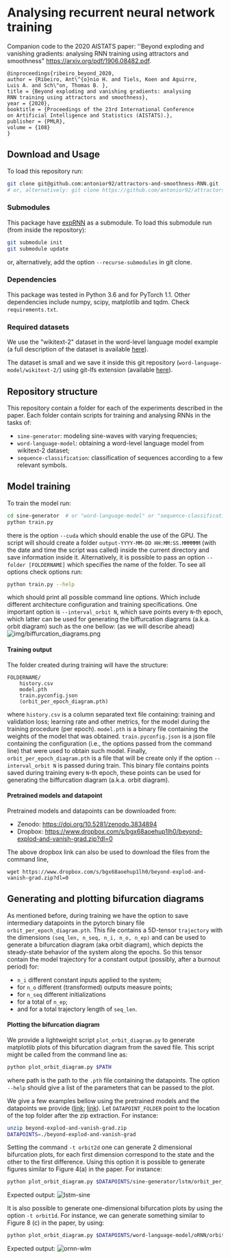 # Analysing recurrent neural network training

Companion code to the 2020 AISTATS paper: 
''Beyond exploding and vanishing gradients: analysing RNN training using attractors and smoothness"
https://arxiv.org/pdf/1906.08482.pdf.

```
@inproceedings{ribeiro_beyond_2020,
author = {Ribeiro, Ant\^{o}nio H. and Tiels, Koen and Aguirre,
Luis A. and Sch\"on, Thomas B. },
title = {Beyond exploding and vanishing gradients: analysing
RNN training using attractors and smoothness},
year = {2020},
booktitle = {Proceedings of the 23rd International Conference
on Artificial Intelligence and Statistics (AISTATS).},
publisher = {PMLR},
volume = {108}
}
```


## Download and Usage


To load this repository run:
```bash
git clone git@github.com:antonior92/attractors-and-smoothness-RNN.git
# or, alternatively: git clone https://github.com/antonior92/attractors-and-smoothness-RNN.git
```

### Submodules

This package have [expRNN](https://github.com/Lezcano/expRNN) as a submodule. To
load this submodule run (from inside the repository):
```bash
git submodule init
git submodule update
```
or, alternatively, add the option ``--recurse-submodules`` in git clone.

### Dependencies

This package was tested in Python 3.6 and for PyTorch 1.1. Other dependencies include 
numpy, scipy, matplotlib and tqdm. Check ``requirements.txt``.

### Required datasets

We use the "wikitext-2" dataset in the word-level language model example (a full description of the dataset is available
[here](https://www.salesforce.com/products/einstein/ai-research/the-wikitext-dependency-language-modeling-dataset/)).

The dataset is small and we save it inside this git repository (`word-language-model/wikitext-2/`) using 
git-lfs extension (available [here](https://git-lfs.github.com/)).


## Repository structure

This repository contain a folder for each of the experiments described in the paper. 
Each folder contain scripts for training and analysing RNNs in the tasks of:
- ``sine-generator``:  modeling sine-waves with varying frequencies;
- ``word-language-model``: obtaining a word-level language model from wikitext-2 dataset;
- ``sequence-classification``: classification of sequences according to a few relevant symbols.


## Model training

To train the model run:
```bash
cd sine-generator  # or "word-language-model" or "sequence-classification"
python train.py
```
there is the option ``--cuda`` which should enable the use of the GPU. The script will
should create a folder ``output-YYYY-MM-DD HH:MM:SS.MMMMMM`` (with the date and time the script
was called) inside the current directory and save information inside it. Alternatively,
it is possible to pass an option ``--folder [FOLDERNAME]`` which specifies the name of the folder.
To see all options check options run:
```bash
python train.py --help
```
which should print all possible command line options. Which include different architecture configuration
and training specifications. One important option is ``--interval_orbit N``, which save points
every ``N``-th epoch, which latter can be used for generating the biffurcation diagrams (a.k.a. orbit diagram)
such as the one bellow: (as we will describe ahead)
![img/biffurcation_diagrams.png](img/biffurcation_diagrams.png)


#### Training output
The folder created during training will have the structure:
```
FOLDERNAME/
    history.csv
    model.pth
    train.pyconfig.json
    (orbit_per_epoch_diagram.pth)
```
where ``history.csv`` is a column separated text file containing: training and validation loss; learning rate and
other metrics, for the model during the training procedure (per epoch). ``model.pth`` is a binary file containing
the weights of the model that was obtained. ``train.pyconfig.json`` is a json file containing the configuration
(i.e., the options passed from the command line) that were used to obtain such model. Finally,
``orbit_per_epoch_diagram.pth`` is a file that will be create only if the option ``--interval_orbit N``
is passed during train. This binary file contains points saved during training every ``N``-th epoch, these points
can be used for generating the biffurcation diagram (a.k.a. orbit diagram).

#### Pretrained models and datapoint

Pretrained models and datapoints can be downloaded from: 

- Zenodo: https://doi.org/10.5281/zenodo.3834894
- Dropbox: https://www.dropbox.com/s/bgx68aoehup1lh0/beyond-explod-and-vanish-grad.zip?dl=0

The above dropbox link can also be used to download the files from the command line, 
```
wget https://www.dropbox.com/s/bgx68aoehup1lh0/beyond-explod-and-vanish-grad.zip?dl=0
```

## Generating and plotting bifurcation diagrams

As mentioned before, during training we have the option to save intermediary 
datapoints in the pytorch binary file ``orbit_per_epoch_diagram.pth``. This file
contains a 5D-tensor `trajectory` with the dimensions 
`(seq_len, n_seq, n_i, n_o, n_ep)`
and can be used to generate a bifurcation diagram (aka orbit diagram), which depicts
the steady-state behavior of the system along the epochs. So this tensor contain
the model trajectory for a constant output (possibly, after a burnout period) for:
 - `n_i` different constant inputs applied to the system;
 - for `n_o` different (transformed) outputs measure points; 
 - for `n_seq` different initializations
 - for a total of `n_ep`;
 - and for a total trajectory length of `seq_len`.

#### Plotting the bifurcation diagram

We provide a lightweight script `plot_orbit_diagram.py` to generate matplotlib plots of this bifurcation diagram 
from the saved file. This script might be called from the command line as:
```bash
python plot_orbit_diagram.py $PATH
```
where path is the path to the `.pth` file containing the datapoints. The option `--help` should give a list of the 
parameters that can be passed to the plot.


We give a few examples bellow using the pretrained models and the datapoints we provide 
([link](https://doi.org/10.5281/zenodo.3834894);
 [link](https://www.dropbox.com/s/bgx68aoehup1lh0/beyond-explod-and-vanish-grad.zip?dl=0)). 
Let ``DATAPOINT_FOLDER`` point to the location of the top folder after the zip extraction. For instance:
```bash
unzip beyond-explod-and-vanish-grad.zip
DATAPOINTS=./beyond-explod-and-vanish-grad
```


Setting the command `-t orbit2d` one can generate 2 dimensional bifurcation plots, for each first dimension correspond to
the state and the other to the first difference. Using this option it is possible to generate figures similar to 
Figure 4(a) in the paper. For instance:
```bash
python plot_orbit_diagram.py $DATAPOINTS/sine-generator/lstm/orbit_per_epoch_diagram.pth -t orbit2d -b 300 -ie 30 -fe 300
```
Expected output:
![lstm-sine](./img/LSTM_sine_classification.png)

It is also possible to generate one-dimensional bifurcation plots by using the option `-t orbit1d`. For instance,
we can generate something similar to Figure 8 (c) in the paper, by using:
```bash
python plot_orbit_diagram.py $DATAPOINTS/word-language-model/oRNN/orbit_per_epoch_diagram.pth -t orbit1d -b 300
```
Expected output:
![ornn-wlm](./img/oRNN_world_language_model.png)
